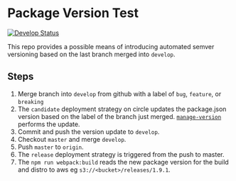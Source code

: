 # Package Version Test
[![Develop Status](https://circleci.com/gh/ksespinola/package-version-test.png?circle-token=9bbfc3d5d29d851f695f02ca49d3de9d56ae7943)](https://circleci.com/gh/ksespinola/package-version-test/tree/develop)

This repo provides a possible means of introducing automated semver versioning based on the last branch merged
into `develop`.

## Steps
1. Merge branch into `develop` from github with a label of `bug`, `feature`, or `breaking`
2. The `candidate` deployment strategy on circle updates the package.json version based on the label of the branch just
   merged. [`manage-version`](https://github.com/procore/package-version) performs the update. 
3. Commit and push the version update to `develop`.
4. Checkout `master` and merge `develop`.
5. Push `master` to `origin`.
6. The `release` deployment strategy is triggered from the push to master. 
7. The `npm run webpack:build` reads the new package version for the build and distro to aws eg
   `s3://<bucket>/releases/1.9.1`.
